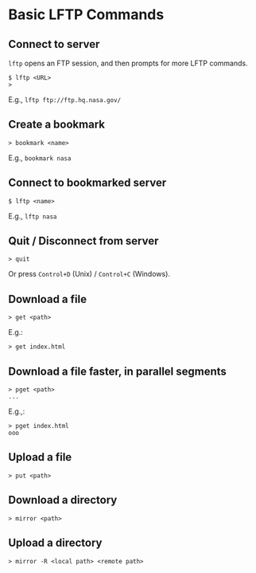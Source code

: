 # Basic LFTP Commands

## Connect to server

`lftp` opens an FTP session, and then prompts for more LFTP commands.

```
$ lftp <URL>
>
```

E.g., `lftp ftp://ftp.hq.nasa.gov/`

## Create a bookmark

```
> bookmark <name>
```

E.g., `bookmark nasa`

## Connect to bookmarked server

```
$ lftp <name>
```

E.g., `lftp nasa`

## Quit / Disconnect from server

```
> quit
```

Or press `Control+D` (Unix) / `Control+C` (Windows).

## Download a file

```
> get <path>
```

E.g.:

```
> get index.html
```

## Download a file faster, in parallel segments

```
> pget <path>
...
```

E.g.,:

```
> pget index.html
ooo
```

## Upload a file

```
> put <path>
```

## Download a directory

```
> mirror <path>
```

## Upload a directory

```
> mirror -R <local path> <remote path>
```